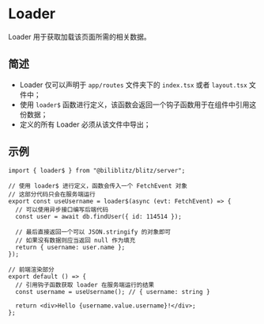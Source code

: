 # Loader

Loader 用于获取加载该页面所需的相关数据。

## 简述

- Loader 仅可以声明于 `app/routes` 文件夹下的 `index.tsx` 或者 `layout.tsx` 文件中；
- 使用 `loader$` 函数进行定义，该函数会返回一个钩子函数用于在组件中引用这份数据；
- 定义的所有 Loader 必须从该文件中导出；

## 示例

```tsx
import { loader$ } from "@biliblitz/blitz/server";

// 使用 loader$ 进行定义，函数会传入一个 FetchEvent 对象
// 这部分代码只会在服务端运行
export const useUsername = loader$(async (evt: FetchEvent) => {
  // 可以使用异步接口编写后端代码
  const user = await db.findUser({ id: 114514 });

  // 最后直接返回一个可以 JSON.stringify 的对象即可
  // 如果没有数据则应当返回 null 作为填充
  return { username: user.name };
});

// 前端渲染部分
export default () => {
  // 引用钩子函数获取 loader 在服务端运行的结果
  const username = useUsername(); // { username: string }

  return <div>Hello {username.value.username}!</div>;
};
```
